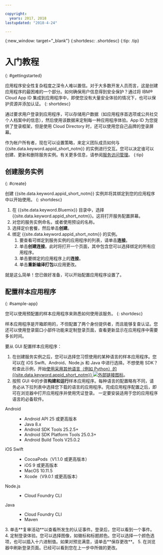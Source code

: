 ```yaml
---

copyright:
  years: 2017, 2018
lastupdated: "2018-4-24"

---
```


{:new_window: target="_blank"}
{:shortdesc: .shortdesc}
{:tip: .tip}

# 入门教程
{: #gettingstarted}

应用程序安全性复杂程度之深令人难以置信。对于大多数开发人员而言，这是创建应用程序的最困难的一个部分。如何确保用户信息得到安全保护？通过将 IBM® Cloud App ID 集成到应用程序中，即使您没有大量安全体验的情况下，也可以保护资源并添加认证。
{: shortdesc}

通过要求用户登录到应用程序，可以存储用户数据（如应用程序首选项或公共社交个人档案中的信息），然后使用该数据来定制每一种应用程序体验。App ID 为您提供了登录框架，但是使用 Cloud Directory 时，还可以使用您自己品牌的登录屏幕。


作为帐户所有者，现在可以设置策略，来定义团队成员如何与 {{site.data.keyword.appid_short_notm}} 的实例进行交互。您可以决定谁可以创建、更新和删除服务实例。有关更多信息，请参阅[服务访问管理](/docs/services/appid/iam.html)。
{:tip}

## 创建服务实例
{: #create}

创建 {{site.data.keyword.appid_short_notm}} 实例并将其绑定到您的应用程序中以开始使用。
{: shortdesc}

1. 在 {{site.data.keyword.Bluemix}} 目录中，选择 {{site.data.keyword.appid_short_notm}}。这将打开服务配置屏幕。
2. 对您的服务实例命名，或者使用预设的名称。
3. 选择定价套餐，然后单击**创建**。
4. 绑定 {{site.data.keyword.appid_short_notm}} 的实例。
    1. 要查看可绑定到服务实例的应用程序的列表，请单击**连接**。
    2. 单击**创建连接**。此时将打开一个页面，其中包含您可以选择绑定的所有应用程序。
    3. 单击要绑定的应用程序上的**连接**。
    4. 单击**重新编译打包**以应用更改。

就是这么简单！您已做好准备，可以开始配置应用程序设置了。


## 配置样本应用程序
{: #sample-app}

您可以使用预配置的样本应用程序来熟悉如何使用该服务。
{: shortdesc}

样本应用程序是开箱即用的，不但配置了两个身份提供者，而且能够复查认证。您还可以使用登录窗口小部件功能来定制登录页面，查看更新显示在应用程序中需要多长时间。

要从 GUI 配置样本应用程序：

1. 在创建服务实例之后，您可以选择您习惯使用的某种语言的样本应用程序。您可以在 iOS Swift、Android、Node.js 和 Java 中进行选择。不想使用 SDK？检查此示例，开始<a href="https://github.com/mnsn/appid-python-flask-example" target="_blank">使用采用其他语言（例如 Python）的 {{site.data.keyword.appid_short_notm}} <img src="../../icons/launch-glyph.svg" alt="外部链接图标"></a>。
2. 按照 GUI 中的步骤**构建和运行**样本应用程序。每种语言的配置略有不同，请务必从下拉列表中选择您下载的语言的应用程序。完成应用程序配置之后，即可在浏览器中打开应用程序并使用凭证登录。
一定要安装适用于您的应用程序语言的必备软件。
  <dl>
    <dt> Android</dt>
      <dd><ul><li> Android API 25 或更高版本</li><li> Java 8.x </li><li> Android SDK Tools 25.2.5+ </li><li> Android SDK Platform Tools 25.0.3+ </li><li> Android Build Tools V25.0.2 </li></ul></dd>
    <dt> iOS Swift </dt>
      <dd><ul><li> CocoaPods（V1.1.0 或更高版本）</li><li> iOS 9 或更高版本</li><li> MacOS 10.11.5 </li><li> Xcode（V9.0.1 或更高版本）</li></ul></dd>
    <dt> Node.js</dt>
      <dd><ul><li> Cloud Foundry CLI </li></ul></dd>
    <dt> Java</dt>
      <dd><ul><li> Cloud Foundry CLI </li><li> Maven </li></ul></dd>
  </dl>
3. 单击**复审活动**以查看所发生的认证事件。登录后，您可以看到一个事件。
4. 定制登录体验。您可以选择图像，如徽标和标题颜色。您可以选择一个颜色选项，也可以插入十六进制值。如果对预览满意，请单击**保存更改**。
5. 在浏览器中刷新登录页面。已经可以看到您在上一步中所做的更改。
